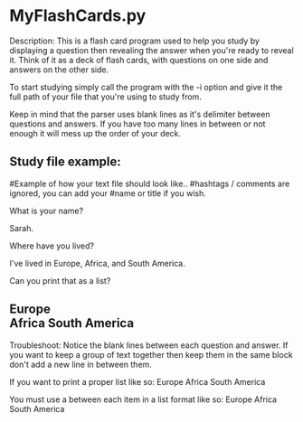 MyFlashCards.py
===============


Description:
  This is a flash card program used to help you study by displaying a question then 
  revealing the answer when you're ready to reveal it. Think of it as a deck of 
  flash cards, with questions on one side and answers on the other side.

  To start studying simply call the program with the -i option and give it the 
  full path of your file that you're using to study from.

  Keep in mind that the parser uses blank lines as it's delimiter between questions
  and answers. If you have too many lines in between or not enough it will mess up
  the order of your deck.

Study file example:
---------------------------------------------------------------
  #Example of how your text file should look like..
  #hashtags / comments are ignored, you can add your
  #name or title if you wish.
  
  What is your name?
  
  Sarah.
  
  Where have you lived?
  
  I've lived in Europe, Africa, and South America.
  
  Can you print that as a list?
  
  Europe				
  <n>
  Africa
  <n>
  South America
---------------------------------------------------------------

Troubleshoot:
  Notice the blank lines between each question and answer. If you want to keep a group
  of text together then keep them in the same block don't add a new line in between
  them.
  
  If you want to print a proper list like so:
  Europe
  Africa
  South America
  
  You  must use a <n> between each item in a list format like so:
  Europe
  <n>
  Africa
  <n>
  South America
